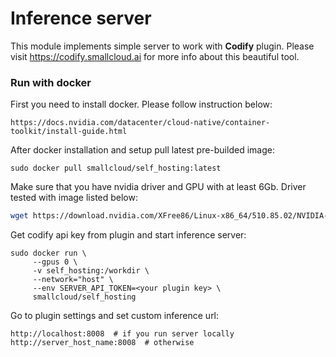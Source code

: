 # Inference server

This module implements simple server to work with **Codify** plugin.
Please visit https://codify.smallcloud.ai for more info about this beautiful tool.

### Run with docker

First you need to install docker. Please follow instruction below:
```shell
https://docs.nvidia.com/datacenter/cloud-native/container-toolkit/install-guide.html
```
After docker installation and setup pull latest pre-builded image:
```shell
sudo docker pull smallcloud/self_hosting:latest
```
Make sure that you have nvidia driver and GPU with at least 6Gb. Driver tested with image listed below:
```bash
wget https://download.nvidia.com/XFree86/Linux-x86_64/510.85.02/NVIDIA-Linux-x86_64-510.85.02.run
```
Get codify api key from plugin and start inference server:
```shell
sudo docker run \
     --gpus 0 \
     -v self_hosting:/workdir \
     --network="host" \
     --env SERVER_API_TOKEN=<your plugin key> \
     smallcloud/self_hosting
```
Go to plugin settings and set custom inference url:
```shell
http://localhost:8008  # if you run server locally
http://server_host_name:8008  # otherwise
```